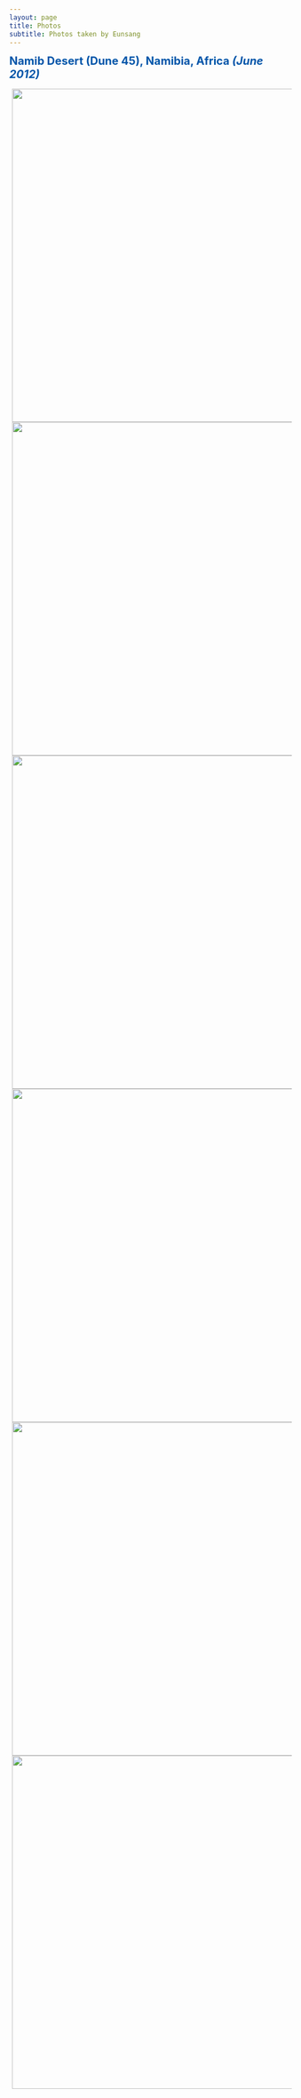 ```yaml
---
layout: page
title: Photos
subtitle: Photos taken by Eunsang
---
```

<b><span style="font-size: 20px !important; color: #0055A9;">Namib Desert (Dune 45), Namibia, Africa <i>(June 2012)</i></span></b>

<img src="/photos/_MG_0373.JPG" width="600" align="center" hspace="5" />
<img src="/photos/Namibia.JPG" width="600" align="center" hspace="5" />
<img src="/photos/_MG_0685.JPG" width="600" align="center" hspace="5" />
<img src="/photos/_MG_0702.JPG" width="600" align="center" hspace="5" />
<img src="/photos/_MG_0804.JPG" width="600" align="center" hspace="5" />
<img src="/photos/_MG_0723.JPG" width="600" align="center" hspace="5" />



